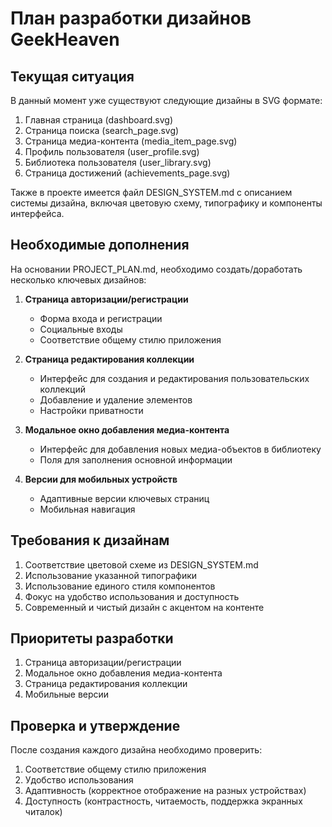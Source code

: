 # План разработки дизайнов GeekHeaven

## Текущая ситуация

В данный момент уже существуют следующие дизайны в SVG формате:
1. Главная страница (dashboard.svg)
2. Страница поиска (search_page.svg)
3. Страница медиа-контента (media_item_page.svg)
4. Профиль пользователя (user_profile.svg)
5. Библиотека пользователя (user_library.svg)
6. Страница достижений (achievements_page.svg)

Также в проекте имеется файл DESIGN_SYSTEM.md с описанием системы дизайна, включая цветовую схему, типографику и компоненты интерфейса.

## Необходимые дополнения

На основании PROJECT_PLAN.md, необходимо создать/доработать несколько ключевых дизайнов:

1. **Страница авторизации/регистрации**
   - Форма входа и регистрации
   - Социальные входы
   - Соответствие общему стилю приложения

2. **Страница редактирования коллекции**
   - Интерфейс для создания и редактирования пользовательских коллекций
   - Добавление и удаление элементов
   - Настройки приватности

3. **Модальное окно добавления медиа-контента**
   - Интерфейс для добавления новых медиа-объектов в библиотеку
   - Поля для заполнения основной информации

4. **Версии для мобильных устройств**
   - Адаптивные версии ключевых страниц
   - Мобильная навигация
   
## Требования к дизайнам

1. Соответствие цветовой схеме из DESIGN_SYSTEM.md
2. Использование указанной типографики
3. Использование единого стиля компонентов
4. Фокус на удобство использования и доступность
5. Современный и чистый дизайн с акцентом на контенте

## Приоритеты разработки

1. Страница авторизации/регистрации
2. Модальное окно добавления медиа-контента
3. Страница редактирования коллекции
4. Мобильные версии

## Проверка и утверждение

После создания каждого дизайна необходимо проверить:
1. Соответствие общему стилю приложения
2. Удобство использования
3. Адаптивность (корректное отображение на разных устройствах)
4. Доступность (контрастность, читаемость, поддержка экранных читалок)